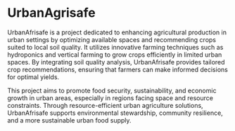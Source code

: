 # UrbanAgrisafe
UrbanAfrisafe is a project dedicated to enhancing agricultural production in urban settings by optimizing available spaces and recommending crops suited to local soil quality. It utilizes innovative farming techniques such as hydroponics and vertical farming to grow crops efficiently in limited urban spaces. By integrating soil quality analysis, UrbanAfrisafe provides tailored crop recommendations, ensuring that farmers can make informed decisions for optimal yields.

This project aims to promote food security, sustainability, and economic growth in urban areas, especially in regions facing space and resource constraints. Through resource-efficient urban agriculture solutions, UrbanAfrisafe supports environmental stewardship, community resilience, and a more sustainable urban food supply.
